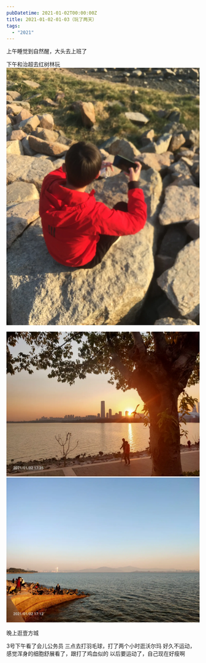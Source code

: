 ```yaml
---
pubDatetime: 2021-01-02T00:00:00Z
title: 2021-01-02-01-03（玩了两天）
tags:
  - "2021"
---
```


上午睡觉到自然醒，大头去上班了

下午和治超去红树林玩![](../../img/6904315-41c9db67c0a9f6b3.jpg)

![](../../img/6904315-4ec13223e81c46af.jpg)
![](../../img/6904315-2b0bbf9494d23501.jpg)

晚上逛壹方城

3号下午看了会儿公务员
三点去打羽毛球，打了两个小时逛沃尔玛
好久不运动，感觉浑身的细胞舒展看了，跟打了鸡血似的
以后要运动了，自己现在好瘦啊
